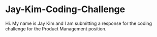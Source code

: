 # Jay-Kim-Coding-Challenge
Hi. My name is Jay Kim and I am submitting a response for the coding challenge for the Product Management position.

